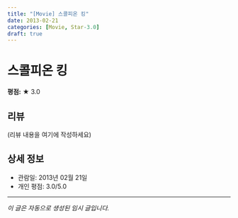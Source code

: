 ```yaml
---
title: "[Movie] 스콜피온 킹"
date: 2013-02-21
categories: [Movie, Star-3.0]
draft: true
---
```


# 스콜피온 킹

**평점:** ★ 3.0

## 리뷰

(리뷰 내용을 여기에 작성하세요)

## 상세 정보

- 관람일: 2013년 02월 21일
- 개인 평점: 3.0/5.0

---

*이 글은 자동으로 생성된 임시 글입니다.*
